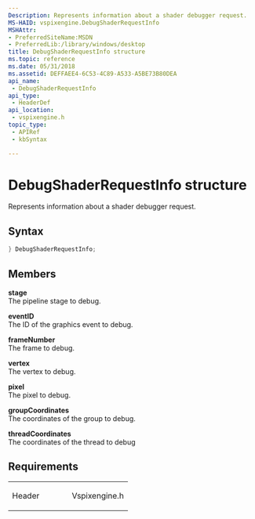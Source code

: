 ```yaml
---
Description: Represents information about a shader debugger request.
MS-HAID: vspixengine.DebugShaderRequestInfo
MSHAttr:
- PreferredSiteName:MSDN
- PreferredLib:/library/windows/desktop
title: DebugShaderRequestInfo structure
ms.topic: reference
ms.date: 05/31/2018
ms.assetid: DEFFAEE4-6C53-4C89-A533-A5BE73B80DEA
api_name: 
 - DebugShaderRequestInfo
api_type: 
 - HeaderDef
api_location: 
 - vspixengine.h
topic_type: 
 - APIRef
 - kbSyntax

---
```


# <span id="vspixengine.debugshaderrequestinfo"></span>DebugShaderRequestInfo structure

Represents information about a shader debugger request.

## Syntax


```C++
} DebugShaderRequestInfo;
```

## Members

**stage**  
The pipeline stage to debug.

**eventID**  
The ID of the graphics event to debug.

**frameNumber**  
The frame to debug.

**vertex**  
The vertex to debug.

**pixel**  
The pixel to debug.

**groupCoordinates**  
The coordinates of the group to debug.

**threadCoordinates**  
The coordinates of the thread to debug

## Requirements

<table><colgroup><col style="width: 50%" /><col style="width: 50%" /></colgroup><tbody><tr class="odd"><td><p>Header</p></td><td>Vspixengine.h</td></tr></tbody></table>

 

 




